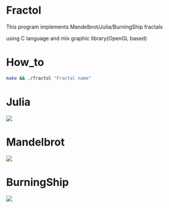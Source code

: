 # Fractol
This program implements Mandelbrot/Julia/BurningShip fractals

using C language and mlx graphic library(OpenGL based)

# How_to
``` bash
make && ./fractol "Fractal name"
```
# Julia
![](https://raw.githubusercontent.com/vnekhay/Fractol/master/Fractol_gif.gif)
# Mandelbrot
![](https://raw.githubusercontent.com/vnekhay/Fractol/master/Fractol_Mandelbrot.png)
# BurningShip
![](https://raw.githubusercontent.com/vnekhay/Fractol/master/Fractol_BurningShip.png)
